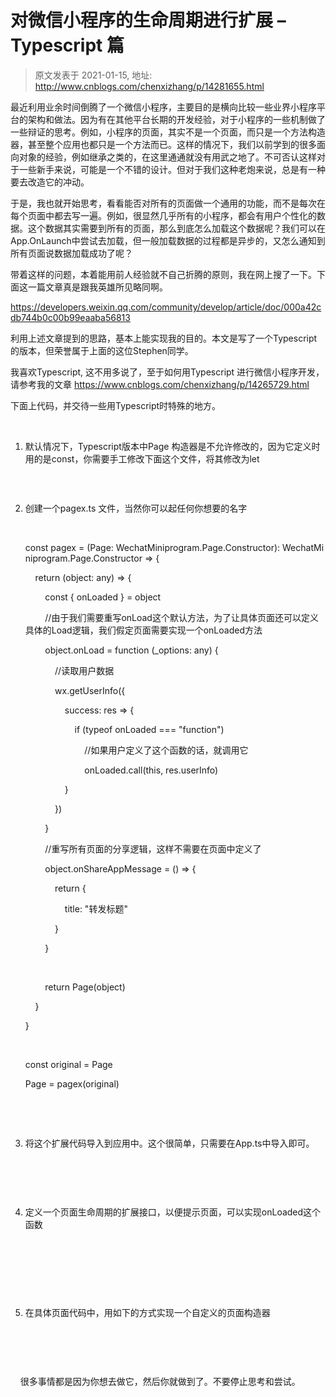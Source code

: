# 对微信小程序的生命周期进行扩展 – Typescript 篇 
> 原文发表于 2021-01-15, 地址: http://www.cnblogs.com/chenxizhang/p/14281655.html 


<p>最近利用业余时间倒腾了一个微信小程序，主要目的是横向比较一些业界小程序平台的架构和做法。因为有在其他平台长期的开发经验，对于小程序的一些机制做了一些辩证的思考。例如，小程序的页面，其实不是一个页面，而只是一个方法构造器，甚至整个应用也都只是一个方法而已。这样的情况下，我们以前学到的很多面向对象的经验，例如继承之类的，在这里通通就没有用武之地了。不可否认这样对于一些新手来说，可能是一个不错的设计。但对于我们这种老炮来说，总是有一种要去改造它的冲动。
</p><p>于是，我也就开始思考，看看能否对所有的页面做一个通用的功能，而不是每次在每个页面中都去写一遍。例如，很显然几乎所有的小程序，都会有用户个性化的数据。这个数据其实需要到所有的页面，那么到底怎么加载这个数据呢？我们可以在App.OnLaunch中尝试去加载，但一般加载数据的过程都是异步的，又怎么通知到所有页面说数据加载成功了呢？
</p><p>带着这样的问题，本着能用前人经验就不自己折腾的原则，我在网上搜了一下。下面这一篇文章真是跟我英雄所见略同啊。
</p><p><a href="https://developers.weixin.qq.com/community/develop/article/doc/000a42cdb744b0c00b99eaaba56813">https://developers.weixin.qq.com/community/develop/article/doc/000a42cdb744b0c00b99eaaba56813</a>
	</p><p>利用上述文章提到的思路，基本上能实现我的目的。本文是写了一个Typescript的版本，但荣誉属于上面的这位Stephen同学。
</p><p>我喜欢Typescript, 这不用多说了，至于如何用Typescript 进行微信小程序开发，请参考我的文章 <a href="https://www.cnblogs.com/chenxizhang/p/14265729.html">https://www.cnblogs.com/chenxizhang/p/14265729.html</a>
	</p><p>下面上代码，并交待一些用Typescript时特殊的地方。
</p><p>
 </p><ol><li><div>默认情况下，Typescript版本中Page 构造器是不允许修改的，因为它定义时用的是const，你需要手工修改下面这个文件，将其修改为let
</div><p>
 </p><p><img src="https://img2020.cnblogs.com/blog/9072/202101/9072-20210115134928864-1179412735.png" alt=""/>
			</p></li><li><div>创建一个pagex.ts 文件，当然你可以起任何你想要的名字
</div><p>
 </p><p>const pagex = (Page: WechatMiniprogram.Page.Constructor): WechatMiniprogram.Page.Constructor =&gt; {
</p><p>    return (object: any) =&gt; {
</p><p>        const { onLoaded } = object
</p><p>        //由于我们需要重写onLoad这个默认方法，为了让具体页面还可以定义具体的Load逻辑，我们假定页面需要实现一个onLoaded方法
</p><p>        object.onLoad = function (_options: any) {
</p><p>            //读取用户数据
</p><p>            wx.getUserInfo({
</p><p>                success: res =&gt; {
</p><p>                    if (typeof onLoaded === "function")
</p><p>                        //如果用户定义了这个函数的话，就调用它
</p><p>                        onLoaded.call(this, res.userInfo)
</p><p>                }
</p><p>            })
</p><p>        }
</p><p>        //重写所有页面的分享逻辑，这样不需要在页面中定义了
</p><p>        object.onShareAppMessage = () =&gt; {
</p><p>            return {
</p><p>                title: "转发标题"
</p><p>            }
</p><p>        }
</p><p>
 </p><p>        return Page(object)
</p><p>    }
</p><p>}
</p><p>
 </p><p>const original = Page
</p><p>Page = pagex(original)
</p><p>
 </p><p>
 </p></li><li><div>将这个扩展代码导入到应用中。这个很简单，只需要在App.ts中导入即可。
</div><p>
 </p><p><img src="https://img2020.cnblogs.com/blog/9072/202101/9072-20210115134929486-9828773.png" alt=""/>
			</p><p>
 </p></li><li><div>定义一个页面生命周期的扩展接口，以便提示页面，可以实现onLoaded这个函数
</div><p>
 </p><p><img src="https://img2020.cnblogs.com/blog/9072/202101/9072-20210115134930193-565969315.png" alt=""/>
			</p><p>
 </p><p>
 </p></li><li><div>在具体页面代码中，用如下的方式实现一个自定义的页面构造器
</div><p>
 </p><p><img src="https://img2020.cnblogs.com/blog/9072/202101/9072-20210115134931231-2117010961.png" alt=""/>
			</p></li></ol><p>
 </p><p>    很多事情都是因为你想去做它，然后你就做到了。不要停止思考和尝试。</p>